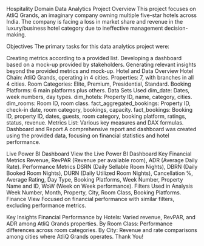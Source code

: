 Hospitality Domain Data Analytics Project
Overview
This project focuses on AtliQ Grands, an imaginary company owning multiple five-star hotels across India. The company is facing a loss in market share and revenue in the luxury/business hotel category due to ineffective management decision-making.

Objectives
The primary tasks for this data analytics project were:

Creating metrics according to a provided list.
Developing a dashboard based on a mock-up provided by stakeholders.
Generating relevant insights beyond the provided metrics and mock-up.
Hotel and Data Overview
Hotel Chain: AtliQ Grands, operating in 4 cities.
Properties: 7, with branches in all 4 cities.
Room Categories: Elite, Premium, Presidential, Standard.
Booking Platforms: 6 main platforms plus others.
Data Sets Used
dim_date: Dates, week numbers, day types.
dim_hotels: Property ID, name, category, cities.
dim_rooms: Room ID, room class.
fact_aggregated_bookings: Property ID, check-in date, room category, bookings, capacity.
fact_bookings: Booking ID, property ID, dates, guests, room category, booking platform, ratings, status, revenue.
Metrics List: Various key measures and DAX formulas.
Dashboard and Report
A comprehensive report and dashboard was created using the provided data, focusing on financial statistics and hotel performance.

Live Power BI Dashboard View the Live Power BI Dashboard
Key Financial Metrics
Revenue, RevPAR (Revenue per available room), ADR (Average Daily Rate).
Performance Metrics
DSRN (Daily Sellable Room Nights), DBRN (Daily Booked Room Nights), DURN (Daily Utilized Room Nights), Cancellation %, Average Rating, Day Type, Booking Platforms, Week Number, Property Name and ID, WoW (Week on Week performance).
Filters Used in Analysis
Week Number, Month, Property, City, Room Class, Booking Platforms.
Finance View
Focused on financial performance with similar filters, excluding performance metrics.

Key Insights
Financial Performance by Hotels: Varied revenue, RevPAR, and ADR among AtliQ Grands properties.
By Room Class: Performance differences across room categories.
By City: Revenue and rate comparisons among cities where AtliQ Grands operates.
Thank You!
